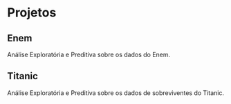 # Projetos

## Enem

Análise Exploratória e Preditiva sobre os dados do Enem.

## Titanic

Análise Exploratória e Preditiva sobre os dados de sobreviventes do Titanic.